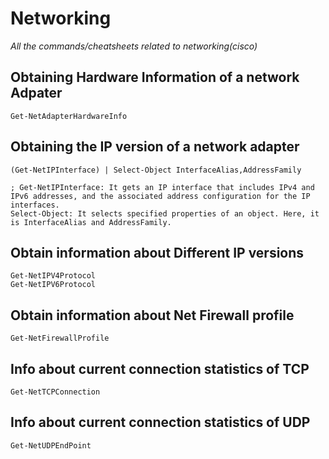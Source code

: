 # Networking
*All the commands/cheatsheets related to networking(cisco)*

## Obtaining Hardware Information of a network Adpater 

`Get-NetAdapterHardwareInfo `

## Obtaining the IP version of a network adapter
```
(Get-NetIPInterface) | Select-Object InterfaceAlias,AddressFamily

; Get-NetIPInterface: It gets an IP interface that includes IPv4 and IPv6 addresses, and the associated address configuration for the IP interfaces.
Select-Object: It selects specified properties of an object. Here, it is InterfaceAlias and AddressFamily. 
```
## Obtain information about Different IP versions
```
Get-NetIPV4Protocol
Get-NetIPV6Protocol
```
 
## Obtain information about Net Firewall profile
```
Get-NetFirewallProfile
```
## Info about current connection statistics of TCP 
```
Get-NetTCPConnection
```

## Info about current connection statistics of UDP
```
Get-NetUDPEndPoint
```
